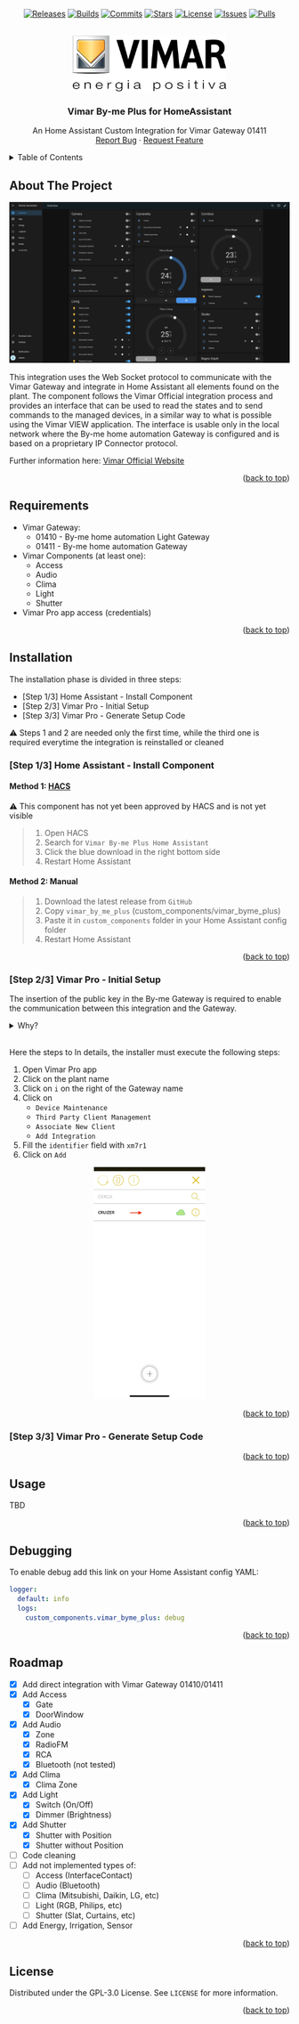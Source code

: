 <a id="readme-top"></a>
<!-- *** Don't forget to give the project a star! -->

<!-- PROJECT SHIELDS -->
<div align="center">

[![Releases][release-shield]][release-url]
[![Builds][build-shield]][build-url]
[![Commits][commits-shield]][commits-url]
[![Stars][stars-shield]][stars-url]
[![License][license-shield]][license-url]
[![Issues][issues-shield]][issues-url]
[![Pulls][pulls-shield]][pulls-url]

</div>

<!-- PROJECT LOGO -->
<br />
<div align="center">
  <a href="https://github.com/andreaprosseda/vimar-byme-plus-homeassistant">
    <img src="images/logo.png" alt="Logo" width="auto" height="100">
  </a>

  <h3 align="center">Vimar By-me Plus for HomeAssistant</h3>

  <p align="center">
    An Home Assistant Custom Integration for Vimar Gateway 01411
    <br />
    <a href="https://github.com/andreaprosseda/vimar-byme-plus-homeassistant/issues/new?labels=bug&template=bug-report.md">Report Bug</a>
    ·
    <a href="https://github.com/andreaprosseda/vimar-byme-plus-homeassistant/issues/new?labels=enhancement&template=feature-request.md">Request Feature</a>
  </p>
</div>



<!-- TABLE OF CONTENTS -->
<details>
  <summary>Table of Contents</summary>
  <ol>
    <li><a href="#about-the-project">About The Project</a></li>
    <li><a href="#requirements">Requirements</a></li>
    <li>
      <a href="#installation">Installation</a>
      <ul>
        <li><a href="#step-13-home-assistant---install-component">[Step 1/3] Home Assistant - Install Component</a></li>
        <li><a href="#step-23-vimar-pro---initial-setup">[Step 2/3] Vimar Pro - Initial Setup</a></li>
        <li><a href="#step-33-vimar-pro---generate-setup-code">[Step 3/3] Vimar Pro - Generate Setup Code</a></li>
      </ul>
    </li>
    <li><a href="#usage">Usage</a></li>
    <li><a href="#debugging">Debugging</a></li>
    <li><a href="#roadmap">Roadmap</a></li>
    <!-- <li><a href="#contributing">Contributing</a></li> -->
    <li><a href="#license">License</a></li>
  </ol>
</details>



<!-- ABOUT THE PROJECT -->
## About The Project

![Product Name Screen Shot][product-screenshot]

This integration uses the Web Socket protocol to communicate with the Vimar Gateway and integrate in Home Assistant all elements found on the plant.
The component follows the Vimar Official integration process and provides an interface that can be used to read the states and to send commands to the managed devices, in a similar way to what is possible using the Vimar VIEW application. The interface is usable only in the local network where the By-me home automation Gateway is configured and is based on a proprietary IP Connector protocol.

Further information here: [Vimar Official Website][vimar-integration-url]

<p align="right">(<a href="#readme-top">back to top</a>)</p>

<!-- Requirements -->
## Requirements

* Vimar Gateway:
  - 01410 - By-me home automation Light Gateway
  - 01411 - By-me home automation Gateway
* Vimar Components (at least one):
  - Access
  - Audio
  - Clima
  - Light
  - Shutter
* Vimar Pro app access (credentials)

<p align="right">(<a href="#readme-top">back to top</a>)</p>

<!-- Installation -->
## Installation

The installation phase is divided in three steps:
* [Step 1/3] Home Assistant - Install Component
* [Step 2/3] Vimar Pro - Initial Setup
* [Step 3/3] Vimar Pro - Generate Setup Code

:warning: Steps 1 and 2 are needed only the first time, while the third one is required everytime the integration is reinstalled or cleaned

### [Step 1/3] Home Assistant - Install Component

#### Method 1: [HACS][hacs-url]
:warning: This component has not yet been approved by HACS and is not yet visible 
> 1. Open HACS
> 2. Search for `Vimar By-me Plus Home Assistant` 
> 3. Click the blue download in the right bottom side
> 4. Restart Home Assistant

#### Method 2: Manual
> 1. Download the latest release from `GitHub`
> 2. Copy `vimar_by_me_plus` (custom_components/vimar_byme_plus) 
> 3. Paste it in `custom_components` folder in your Home Assistant config folder
> 3. Restart Home Assistant

<p align="right">(<a href="#readme-top">back to top</a>)</p>

### [Step 2/3] Vimar Pro - Initial Setup

The insertion of the public key in the By-me Gateway is required to enable the communication between this integration and the Gateway.

<details>
  <summary>Why?</summary>
For security reasons, it is required that the client using the integration interface is identified and authenticated by the By-me home automation Gateway. 

For this purpose, an asymmetric encryption mechanism is used which requires the client to encrypt the access credentials to the server using its private key, while the server verifies the correctness of the credentials and the identity of the client using the public key (which must be previously inserted into the By-me home automation Gateway).
</details>

<br/>

Here the steps to In details, the installer must execute the following
steps:
1. Open Vimar Pro app
2. Click on the plant name
3. Click on `i` on the right of the Gateway name
4. Click on 
   * `Device Maintenance`
   * `Third Party Client Management`
   * `Associate New Client`
   * `Add Integration`
5. Fill the `identifier` field with `xm7r1`
6. Click on `Add`

<div align="center">
  <a href="https://github.com/andreaprosseda/vimar-byme-plus-homeassistant">
    <img src="images/vimar_pro_first_setup.gif" alt="Gif" width="200">
  </a>
</div>

<p align="right">(<a href="#readme-top">back to top</a>)</p>

### [Step 3/3] Vimar Pro - Generate Setup Code

<p align="right">(<a href="#readme-top">back to top</a>)</p>

<!-- USAGE EXAMPLES -->
## Usage

TBD

<p align="right">(<a href="#readme-top">back to top</a>)</p>

## Debugging
To enable debug add this link on your Home Assistant config YAML:

```yaml
logger:
  default: info
  logs:
    custom_components.vimar_byme_plus: debug
```

<p align="right">(<a href="#readme-top">back to top</a>)</p>

<!-- ROADMAP -->
## Roadmap

- [x] Add direct integration with Vimar Gateway 01410/01411
- [x] Add Access
  - [x] Gate
  - [x] DoorWindow
- [X] Add Audio
  - [x] Zone
  - [X] RadioFM
  - [X] RCA
  - [X] Bluetooth (not tested)
- [X] Add Clima
  - [x] Clima Zone
- [x] Add Light
  - [x] Switch (On/Off)
  - [x] Dimmer (Brightness)
- [X] Add Shutter
  - [x] Shutter with Position
  - [x] Shutter without Position
- [ ] Code cleaning
- [ ] Add not implemented types of:
  - [ ] Access (InterfaceContact)
  - [ ] Audio (Bluetooth)
  - [ ] Clima (Mitsubishi, Daikin, LG, etc)
  - [ ] Light (RGB, Philips, etc)
  - [ ] Shutter (Slat, Curtains, etc)
- [ ] Add Energy, Irrigation, Sensor

<p align="right">(<a href="#readme-top">back to top</a>)</p>



<!-- CONTRIBUTING -->
<!-- ## Contributing

Contributions are what make the open source community such an amazing place to learn, inspire, and create. Any contributions you make are **greatly appreciated**.

#### Current Contributors:

<a href="https://github.com/andreaprosseda/vimar-byme-plus-homeassistant/graphs/contributors">
  <img src="https://contrib.rocks/image?repo=andreaprosseda/vimar-byme-plus-homeassistant" alt="contrib.rocks image" />
</a>

<p align="right">(<a href="#readme-top">back to top</a>)</p> -->



<!-- LICENSE -->
## License

Distributed under the GPL-3.0 License. See `LICENSE` for more information.

<p align="right">(<a href="#readme-top">back to top</a>)</p>


<!-- ACKNOWLEDGMENTS -->
<!-- ## Acknowledgments

Use this space to list resources you find helpful and would like to give credit to. I've included a few of my favorites to kick things off!
<p align="right">(<a href="#readme-top">back to top</a>)</p> -->



<!-- MARKDOWN LINKS & IMAGES -->
[release-shield]: https://img.shields.io/github/v/release/andreaprosseda/vimar-byme-plus-homeassistant?include_prereleases&style=for-the-badge
[release-url]: https://github.com/andreaprosseda/vimar-byme-plus-homeassistant/releases

[commits-shield]: https://img.shields.io/github/commit-activity/t/andreaprosseda/vimar-byme-plus-homeassistant?style=for-the-badge
[commits-url]: https://github.com/andreaprosseda/vimar-byme-plus-homeassistant/commits/main/

[build-shield]: https://img.shields.io/github/actions/workflow/status/andreaprosseda/vimar-byme-plus-homeassistant/action.yml?branch=main&style=for-the-badge
[build-url]: https://github.com/andreaprosseda/vimar-byme-plus-homeassistant/actions/runs/11615252356/job/32345364484

[issues-shield]: https://img.shields.io/github/issues/andreaprosseda/vimar-byme-plus-homeassistant?style=for-the-badge
[issues-url]: https://github.com/andreaprosseda/vimar-byme-plus-homeassistant/issues

[pulls-shield]: https://img.shields.io/github/issues-pr/andreaprosseda/vimar-byme-plus-homeassistant?style=for-the-badge
[pulls-url]: https://github.com/andreaprosseda/vimar-byme-plus-homeassistant/pulls

[stars-shield]: https://img.shields.io/github/stars/andreaprosseda/vimar-byme-plus-homeassistant?style=for-the-badge
[stars-url]: https://github.com/andreaprosseda/vimar-byme-plus-homeassistant/stargazers

[license-shield]: https://img.shields.io/github/license/andreaprosseda/vimar-byme-plus-homeassistant?style=for-the-badge
[license-url]: https://github.com/andreaprosseda/vimar-byme-plus-homeassistant/blob/main/LICENSE


[vimar-integration-url]: https://www.vimar.com/it/it/integrazione-con-il-sistema-domotico-by-me-plus-17577122.html
[hacs-url]: https://hacs.xyz

[product-screenshot]: images/screenshot.png